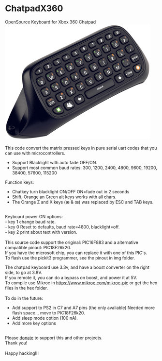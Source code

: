 # ChatpadX360
OpenSource Keyboard for Xbox 360 Chatpad<br>
<img src="https://raw.githubusercontent.com/vslinuxdotnet/ChatpadX360/main/img/chatpadkeyboard.jpg">
<br><br>
This code convert the matrix pressed keys in pure serial uart codes that you can use with microcontrollers.
- Support Blacklight with auto fade OFF/ON.
- Support most common baud rates: 300, 1200, 2400, 4800, 9600, 19200, 38400, 57600, 115200

Function keys:<br>
  - Chatkey turn blacklight ON/OFF ON=fade out in 2 seconds<br>
  - Shift, Orange an Green alt keys works with all chars.<br>
  - The Orange Z and X keys (æ & œ) was replaced by ESC and TAB keys.<br>
  <br>
Keyboard power ON options:<br>
 - key 1 change baud rate.<br>
 - key 0 Reset to defaults, baud rate=4800, blacklight=off.<br>
 - key 2 print about text with version.<br> 
<br>
This source code support the original: PIC16F883 and a alternative compatible pinout: PIC18F26k20.<br>
If you have the microsoft chip, you can replace it with one of this PIC's.<br>
To flash use the pickit3 programmer, see the pinout in img folder.<br>

The chatpad keyboard use 3.3v, and have a boost converter on the right side, to go at 3.8V.<br>
If you remote it, you can do a bypass on boost, and power it at 5V.<br>
To compile use Mikroc in https://www.mikroe.com/mikroc-pic or get the hex files in the hex folder.
<br><br>
To do in the future:
- Add support to PS2 in C7 and A7 pins (the only avaliable) Needed more flash space... move to PIC18F26k20.
- Add sleep mode option (100 nA).
- Add more key options
<br>
Please <a href="https://www.paypal.com/cgi-bin/webscr?cmd=_donations&business=ebay@vslinux.net&lc=PT&no_note=0&item_name=Open+Source+Software&cn=&curency_code=EUR&bn=PP-DonationsBF:btn_donateCC_LG.gif:NonHosted">donate</a> to support this and other projects.
<br>
Thank you!
<br><br>
Happy hacking!!!
